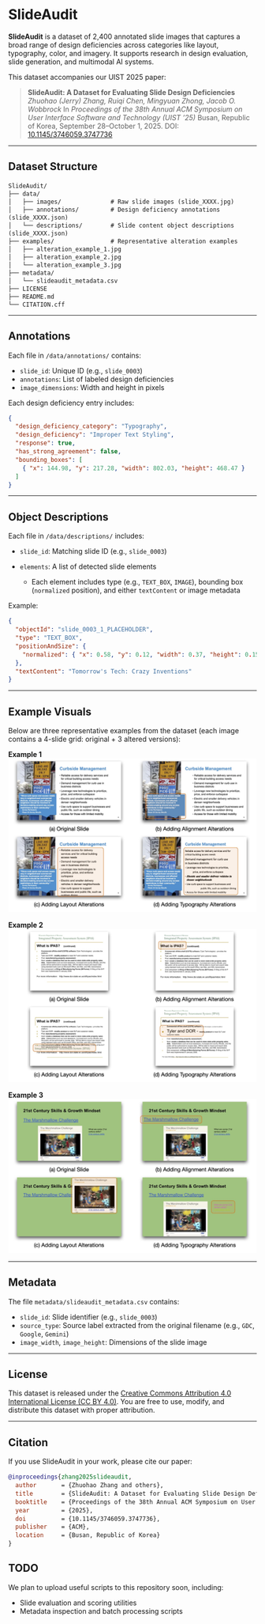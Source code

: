 # SlideAudit

**SlideAudit** is a dataset of 2,400 annotated slide images that captures a broad range of design deficiencies across categories like layout, typography, color, and imagery. It supports research in design evaluation, slide generation, and multimodal AI systems.

This dataset accompanies our UIST 2025 paper:

> **SlideAudit: A Dataset for Evaluating Slide Design Deficiencies**
> *Zhuohao (Jerry) Zhang, Ruiqi Chen, Mingyuan Zhong, Jacob O. Wobbrock*
> In *Proceedings of the 38th Annual ACM Symposium on User Interface Software and Technology (UIST ’25)*
> Busan, Republic of Korea, September 28–October 1, 2025.
> DOI: [10.1145/3746059.3747736](https://doi.org/10.1145/3746059.3747736)

---

## Dataset Structure

```
SlideAudit/
├── data/
│   ├── images/              # Raw slide images (slide_XXXX.jpg)
│   ├── annotations/         # Design deficiency annotations (slide_XXXX.json)
│   └── descriptions/        # Slide content object descriptions (slide_XXXX.json)
├── examples/                # Representative alteration examples
│   ├── alteration_example_1.jpg
│   ├── alteration_example_2.jpg
│   └── alteration_example_3.jpg
├── metadata/
│   └── slideaudit_metadata.csv
├── LICENSE
├── README.md
└── CITATION.cff
```

---

## Annotations

Each file in `/data/annotations/` contains:

* `slide_id`: Unique ID (e.g., `slide_0003`)
* `annotations`: List of labeled design deficiencies
* `image_dimensions`: Width and height in pixels

Each design deficiency entry includes:

```json
{
  "design_deficiency_category": "Typography",
  "design_deficiency": "Improper Text Styling",
  "response": true,
  "has_strong_agreement": false,
  "bounding_boxes": [
    { "x": 144.98, "y": 217.28, "width": 802.03, "height": 468.47 }
  ]
}
```

---

## Object Descriptions

Each file in `/data/descriptions/` includes:

* `slide_id`: Matching slide ID (e.g., `slide_0003`)
* `elements`: A list of detected slide elements

  * Each element includes type (e.g., `TEXT_BOX`, `IMAGE`), bounding box (`normalized` position), and either `textContent` or image metadata

Example:

```json
{
  "objectId": "slide_0003_1_PLACEHOLDER",
  "type": "TEXT_BOX",
  "positionAndSize": {
    "normalized": { "x": 0.58, "y": 0.12, "width": 0.37, "height": 0.15 }
  },
  "textContent": "Tomorrow's Tech: Crazy Inventions"
}
```

---

## Example Visuals

Below are three representative examples from the dataset (each image contains a 4-slide grid: original + 3 altered versions):

**Example 1**
![Example 1](examples/alteration_example_1.jpg)

**Example 2**
![Example 2](examples/alteration_example_2.jpg)

**Example 3**
![Example 3](examples/alteration_example_3.jpg)

---

## Metadata

The file `metadata/slideaudit_metadata.csv` contains:

* `slide_id`: Slide identifier (e.g., `slide_0003`)
* `source_type`: Source label extracted from the original filename (e.g., `GDC`, `Google`, `Gemini`)
* `image_width`, `image_height`: Dimensions of the slide image

---

## License

This dataset is released under the [Creative Commons Attribution 4.0 International License (CC BY 4.0)](https://creativecommons.org/licenses/by/4.0/). You are free to use, modify, and distribute this dataset with proper attribution.

---

## Citation

If you use SlideAudit in your work, please cite our paper:

```bibtex
@inproceedings{zhang2025slideaudit,
  author       = {Zhuohao Zhang and others},
  title        = {SlideAudit: A Dataset for Evaluating Slide Design Deficiencies},
  booktitle    = {Proceedings of the 38th Annual ACM Symposium on User Interface Software and Technology (UIST ’25)},
  year         = {2025},
  doi          = {10.1145/3746059.3747736},
  publisher    = {ACM},
  location     = {Busan, Republic of Korea}
}
```

## TODO

We plan to upload useful scripts to this repository soon, including:

* Slide evaluation and scoring utilities
* Metadata inspection and batch processing scripts
